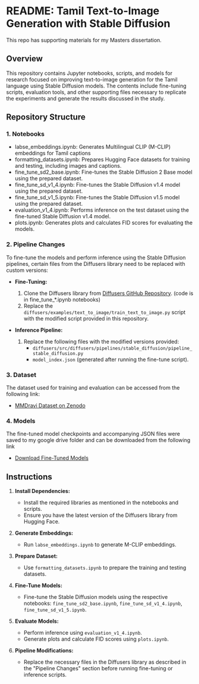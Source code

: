 # README: Tamil Text-to-Image Generation with Stable Diffusion

This repo has supporting materials for my Masters dissertation. 

## Overview
This repository contains Jupyter notebooks, scripts, and models for research focused on improving text-to-image generation for the Tamil language using Stable Diffusion models. The contents include fine-tuning scripts, evaluation tools, and other supporting files necessary to replicate the experiments and generate the results discussed in the study.

## Repository Structure

### 1. Notebooks
- labse_embeddings.ipynb: Generates Multilingual CLIP (M-CLIP) embeddings for Tamil captions
- formatting_datasets.ipynb: Prepares Hugging Face datasets for training and testing, including images and captions.
- fine_tune_sd2_base.ipynb: Fine-tunes the Stable Diffusion 2 Base model using the prepared dataset.
- fine_tune_sd_v1_4.ipynb: Fine-tunes the Stable Diffusion v1.4 model using the prepared dataset.
- fine_tune_sd_v1_5.ipynb: Fine-tunes the Stable Diffusion v1.5 model using the prepared dataset.
- evaluation_v1_4.ipynb: Performs inference on the test dataset using the fine-tuned Stable Diffusion v1.4 model.
- plots.ipynb: Generates plots and calculates FID scores for evaluating the models.

### 2. Pipeline Changes
To fine-tune the models and perform inference using the Stable Diffusion pipelines, certain files from the Diffusers library need to be replaced with custom versions:

- **Fine-Tuning:**
  1. Clone the Diffusers library from [Diffusers GitHub Repository](https://github.com/huggingface/diffusers). (code is in fine_tune_*.ipynb notebooks)
  2. Replace the `diffusers/examples/text_to_image/train_text_to_image.py` script with the modified script provided in this repository.

- **Inference Pipeline:**
  1. Replace the following files with the modified versions provided:
     - `diffusers/src/diffusers/pipelines/stable_diffusion/pipeline_stable_diffusion.py`
     - `model_index.json` (generated after running the fine-tune script).

### 3. Dataset
The dataset used for training and evaluation can be accessed from the following link:
- [MMDravi Dataset on Zenodo](https://zenodo.org/records/4765597#.YKEB-yYo_0M)

### 4. Models
The fine-tuned model checkpoints and accompanying JSON files were saved to my google drive folder and can be downloaded from the following link
- [Download Fine-Tuned Models](https://drive.google.com/drive/folders/1pCiFFQqwdmvbJTSxisVXTyLBLsnZalF3?usp=sharing)

## Instructions
1. **Install Dependencies:**
   - Install the required libraries as mentioned in the notebooks and scripts.
   - Ensure you have the latest version of the Diffusers library from Hugging Face.

2. **Generate Embeddings:**
   - Run `labse_embeddings.ipynb` to generate M-CLIP embeddings.

3. **Prepare Dataset:**
   - Use `formatting_datasets.ipynb` to prepare the training and testing datasets.

4. **Fine-Tune Models:**
   - Fine-tune the Stable Diffusion models using the respective notebooks: `fine_tune_sd2_base.ipynb`, `fine_tune_sd_v1_4.ipynb`, `fine_tune_sd_v1_5.ipynb`.

5. **Evaluate Models:**
   - Perform inference using `evaluation_v1_4.ipynb`.
   - Generate plots and calculate FID scores using `plots.ipynb`.

6. **Pipeline Modifications:**
   - Replace the necessary files in the Diffusers library as described in the "Pipeline Changes" section before running fine-tuning or inference scripts.

